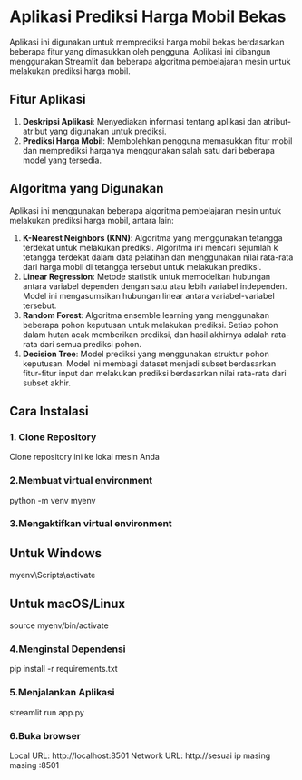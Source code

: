 # Aplikasi Prediksi Harga Mobil Bekas

Aplikasi ini digunakan untuk memprediksi harga mobil bekas berdasarkan beberapa fitur yang dimasukkan oleh pengguna. Aplikasi ini dibangun menggunakan Streamlit dan beberapa algoritma pembelajaran mesin untuk melakukan prediksi harga mobil.

## Fitur Aplikasi

1. **Deskripsi Aplikasi**: Menyediakan informasi tentang aplikasi dan atribut-atribut yang digunakan untuk prediksi.
2. **Prediksi Harga Mobil**: Membolehkan pengguna memasukkan fitur mobil dan memprediksi harganya menggunakan salah satu dari beberapa model yang tersedia.

## Algoritma yang Digunakan

Aplikasi ini menggunakan beberapa algoritma pembelajaran mesin untuk melakukan prediksi harga mobil, antara lain:

1. **K-Nearest Neighbors (KNN)**: Algoritma yang menggunakan tetangga terdekat untuk melakukan prediksi. Algoritma ini mencari sejumlah k tetangga terdekat dalam data pelatihan dan menggunakan nilai rata-rata dari harga mobil di tetangga tersebut untuk melakukan prediksi.
2. **Linear Regression**: Metode statistik untuk memodelkan hubungan antara variabel dependen dengan satu atau lebih variabel independen. Model ini mengasumsikan hubungan linear antara variabel-variabel tersebut.
3. **Random Forest**: Algoritma ensemble learning yang menggunakan beberapa pohon keputusan untuk melakukan prediksi. Setiap pohon dalam hutan acak memberikan prediksi, dan hasil akhirnya adalah rata-rata dari semua prediksi pohon.
4. **Decision Tree**: Model prediksi yang menggunakan struktur pohon keputusan. Model ini membagi dataset menjadi subset berdasarkan fitur-fitur input dan melakukan prediksi berdasarkan nilai rata-rata dari subset akhir.

## Cara Instalasi

### 1. Clone Repository

Clone repository ini ke lokal mesin Anda

### 2.Membuat virtual environment
python -m venv myenv

### 3.Mengaktifkan virtual environment
## Untuk Windows
myenv\Scripts\activate

## Untuk macOS/Linux
source myenv/bin/activate

### 4.Menginstal Dependensi
pip install -r requirements.txt

### 5.Menjalankan Aplikasi
streamlit run app.py

### 6.Buka browser
  Local URL: http://localhost:8501
  Network URL: http://sesuai ip masing masing :8501
